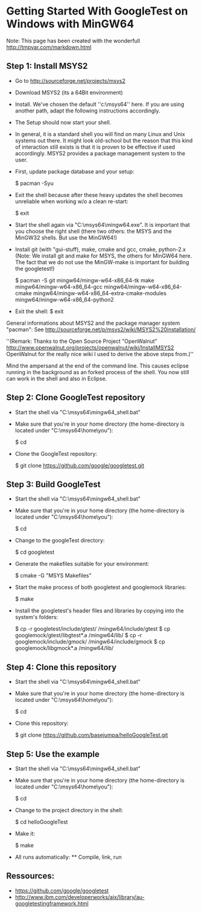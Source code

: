 # Getting Started With GoogleTest on Windows with MinGW64

Note: This page has been created with the wonderfull http://tmpvar.com/markdown.html 


## Step 1: Install MSYS2
* Go to http://sourceforge.net/projects/msys2
* Download MSYS2 (its a 64Bit environment)
* Install. We've chosen the default ''c:\msys64'' here. If you are using another path, adapt the following instructions accordingly.
* The Setup should now start your shell.
* In general, it is a standard shell you will find on many Linux and Unix systems out there. It might look old-school but the reason that this kind of interaction still exists is that it is proven to be effective if used accordingly. MSYS2 provides a package management system to the user.
* First, update package database and your setup:

    $ pacman -Syu
* Exit the shell because after these heavy updates the shell becomes unreliable when working w/o a clean re-start:

    $ exit
* Start the shell again via "C:\msys64\mingw64.exe". It is important that you choose the right shell (there two others: the MSYS and the MinGW32 shells. But use the MinGW64!)
* Install git (with "gui-stuff), make, cmake and gcc, cmake, python-2.x (Note: We install git and make for MSYS, the others for MinGW64 here. The fact that we do not use the MinGW-make is important for building the googletest!)

    $ pacman -S git mingw64/mingw-w64-x86_64-tk make mingw64/mingw-w64-x86_64-gcc mingw64/mingw-w64-x86_64-cmake mingw64/mingw-w64-x86_64-extra-cmake-modules mingw64/mingw-w64-x86_64-python2
* Exit the shell:
    $ exit

General informations about MSYS2 and the package manager system "pacman": See http://sourceforge.net/p/msys2/wiki/MSYS2%20installation/

''(Remark: Thanks to the Open Source Project "OpenWalnut" http://www.openwalnut.org/projects/openwalnut/wiki/InstallMSYS2 OpenWalnut for the really nice wiki I used to derive the above steps from.)''


Mind the ampersand at the end of the command line. This causes eclipse running in the background as an forked process of the shell. You now still can work in the shell and also in Eclipse.

## Step 2: Clone GoogleTest repository
* Start the shell via "C:\msys64\mingw64_shell.bat" 
* Make sure that you're in your home directory (the home-directory is located under "C:\msys64\home\you"):

    $ cd 
* Clone the GoogleTest repository:

    $ git clone https://github.com/google/googletest.git

## Step 3: Build GoogleTest
* Start the shell via "C:\msys64\mingw64_shell.bat" 
* Make sure that you're in your home directory (the home-directory is located under "C:\msys64\home\you"):

    $ cd 
* Change to the googleTest directory:

    $ cd googletest
* Generate the makefiles suitable for your environment:

    $ cmake -G "MSYS Makefiles"
* Start the make process of both googletest and googlemock libraries:

    $ make
* Install the googletest's header files and libraries by copying into the system's folders:

    $ cp -r googletest/include/gtest/ /mingw64/include/gtest
    $ cp googlemock/gtest/libgtest*.a /mingw64/lib/
	 $ cp -r googlemock/include/gmock/ /mingw64/include/gmock
	 $ cp googlemock/libgmock*.a /mingw64/lib/
	 

## Step 4: Clone this repository
* Start the shell via "C:\msys64\mingw64_shell.bat" 
* Make sure that you're in your home directory (the home-directory is located under "C:\msys64\home\you"):

    $ cd 
* Clone this repository:

    $ git clone https://github.com/basejumpa/helloGoogleTest.git

## Step 5: Use the example
* Start the shell via "C:\msys64\mingw64_shell.bat"
* Make sure that you're in your home directory (the home-directory is located under "C:\msys64\home\you"):

    $ cd 
* Change to the project directory in the shell:

    $ cd helloGoogleTest	 
* Make it:

    $ make
* All runs automatically:
** Compile, link, run


## Ressources:
* https://github.com/google/googletest
* http://www.ibm.com/developerworks/aix/library/au-googletestingframework.html
